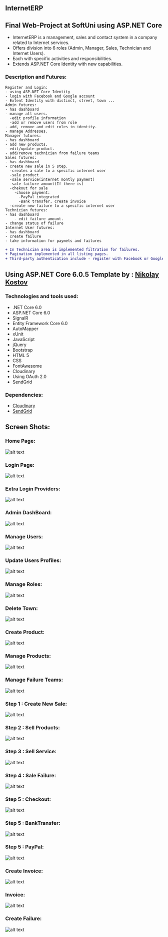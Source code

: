## InternetERP
## Final Web-Project at SoftUni using ASP.NET Core


* InternetERP is a management, sales and contact system in a company related to Internet services.
* Offers division into 6 roles (Admin, Manager, Sales, Technician and Internet Users). 
* Each with specific activities and responsibilities. 
* Extends ASP.NET Core Identity with new capabilities.

### Description and Futures:
	Register and Login:
    - using ASP.NET Core Identity
    - login with Facebook and Google account 
    - Extent Identity with distinct, street, town ...
	Admin futures:
    - has dashboard
    - manage all users.
      -edit profile information
      -add or remove users from role
    - add, remove and edit roles in identity.
    - manage Addresses.
	Manager futures:
    - has dashboard
    - add new products.
    - edit/update product.
    - add/remove technician from failure teams
	Sales futures:
    - has dashboard
    - create new sale in 5 step.
      -creates a sale to a specific internet user
      -sale product
      -sale service(internet montly payment)
      -sale failure amount(If there is)
      -chekout for sale
        -choose payment:
          -PayPal integrated
          -Bank transfer, create invoice
      -create new failure to a specific internet user    
	Technician futures:
    - has dashboard
		- edit failure amount.
    - change status of failure
	Internet User futures:
    - has dashboard
    - create failure
    - take information for paymets and failures
   

```diff
+ In Technician area is implemented filtration for failures. 
+ Pagination implemented in all listing pages.
+ Third-party authentication include - register with Facebook or Google account.
```
## Using ASP.NET Core 6.0.5 Template by : [Nikolay Kostov](https://github.com/NikolayIT)

### Technologies and tools used:
* .NET Core 6.0
* ASP.NET Core 6.0
* SignalR
* Entity Framework Core 6.0
* AutoMapper
* xUnit
* JavaScript
* jQuery
* Bootstrap
* HTML 5
* CSS
* FontAwesome
* Cloudinary
* Using OAuth 2.0
* SendGrid

### Dependencies:
* [Cloudinary](https://www.cloudinary.com/)
* [SendGrid](https://www.sendgrid.com/)

## Screen Shots:

### Home Page:
![alt text](https://res.cloudinary.com/dqzm8tfvg/image/upload/v1670275196/home-page-internetERP_hp5zjo.jpg)

### Login Page:
![alt text](https://res.cloudinary.com/dqzm8tfvg/image/upload/v1670275518/Login_qacacc.jpg)

### Extra Login Providers:
![alt text](https://res.cloudinary.com/dqzm8tfvg/image/upload/v1670767966/ExtraLoginProviders_zimkr5.jpg)

### Admin DashBoard:
![alt text](https://res.cloudinary.com/dqzm8tfvg/image/upload/v1670767966/AdminDashBoard_npyysw.jpg)

### Manage Users:
![alt text](https://res.cloudinary.com/dqzm8tfvg/image/upload/v1670767966/ManageUsers_dwyhpo.jpg)

### Update Users Profiles:
![alt text](https://res.cloudinary.com/dqzm8tfvg/image/upload/v1670767966/UpdateUsersProfile_lat8ve.jpg)

### Manage Roles:
![alt text](https://res.cloudinary.com/dqzm8tfvg/image/upload/v1670767966/ManageRoles_yi0unn.jpg)

### Delete Town:
![alt text](https://res.cloudinary.com/dqzm8tfvg/image/upload/v1670767966/DeleteTown_kenufm.jpg)

### Create Product:
![alt text](https://res.cloudinary.com/dqzm8tfvg/image/upload/v1670767966/ManagerCreateProduct_yqmznp.jpg)

### Manage Products:
![alt text](https://res.cloudinary.com/dqzm8tfvg/image/upload/v1670767966/ManageProducts_gercho.jpg)

### Manage Failure Teams:
![alt text](https://res.cloudinary.com/dqzm8tfvg/image/upload/v1670767966/ManageFailureTeams_hwlted.jpg)

### Step 1 : Create New Sale:
![alt text](https://res.cloudinary.com/dqzm8tfvg/image/upload/v1670767965/CreateNewSale_kav6zz.jpg)

### Step 2 : Sell Products:
![alt text](https://res.cloudinary.com/dqzm8tfvg/image/upload/v1670767965/Step2SellingProducts_zq472m.jpg)

### Step 3 : Sell Service:
![alt text](https://res.cloudinary.com/dqzm8tfvg/image/upload/v1670767965/SellService_awsawp.jpg)

### Step 4 : Sale Failure:
![alt text](https://res.cloudinary.com/dqzm8tfvg/image/upload/v1670767965/SaleFailure_viaail.jpg)

### Step 5 : Checkout:
![alt text](https://res.cloudinary.com/dqzm8tfvg/image/upload/v1670767965/Checkout_ok1ms8.jpg)

### Step 5 : BankTransfer:
![alt text](https://res.cloudinary.com/dqzm8tfvg/image/upload/v1670767965/BankTransfer_tfltoo.jpg)

### Step 5 : PayPal:
![alt text](https://res.cloudinary.com/dqzm8tfvg/image/upload/v1670767965/PayPal_sdjp5k.jpg)

### Create Invoice:
![alt text](https://res.cloudinary.com/dqzm8tfvg/image/upload/v1670767965/CreateInvoice_rbf34i.jpg)

### Invoice:
![alt text](https://res.cloudinary.com/dqzm8tfvg/image/upload/v1670767965/Invoice_ewpeyp.jpg)

### Create Failure:
![alt text](https://res.cloudinary.com/dqzm8tfvg/image/upload/v1670769223/CreateFailure_a6i4x5.jpg)





